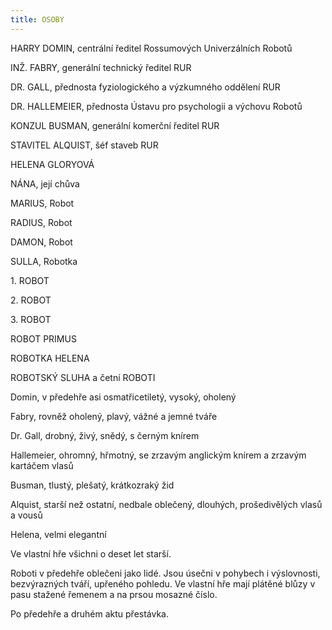 ```yaml
---
title: OSOBY
---
```


HARRY DOMIN, centrální ředitel Rossumových Univerzálních Robotů

INŽ. FABRY, generální technický ředitel RUR

DR. GALL, přednosta fyziologického a výzkumného oddělení RUR

DR. HALLEMEIER, přednosta Ústavu pro psychologii a výchovu Robotů

KONZUL BUSMAN, generální komerční ředitel RUR

STAVITEL ALQUIST, šéf staveb RUR

HELENA GLORYOVÁ

NÁNA, její chůva

MARIUS, Robot

RADIUS, Robot

DAMON, Robot

SULLA, Robotka

1\. ROBOT

2\. ROBOT

3\. ROBOT

ROBOT PRIMUS

ROBOTKA HELENA

ROBOTSKÝ SLUHA a četní ROBOTI

Domin, v předehře asi osmatřicetiletý, vysoký, oholený

Fabry, rovněž oholený, plavý, vážné a jemné tváře

Dr. Gall, drobný, živý, snědý, s černým knírem

Hallemeier, ohromný, hřmotný, se zrzavým anglickým knírem a zrzavým kartáčem vlasů

Busman, tlustý, plešatý, krátkozraký žid

Alquist, starší než ostatní, nedbale oblečený, dlouhých, prošedivělých vlasů a vousů

Helena, velmi elegantní

Ve vlastní hře všichni o deset let starší.

Roboti v předehře oblečeni jako lidé. Jsou úsečni v pohybech i výslovnosti, bezvýrazných tváří, upřeného pohledu. Ve vlastní hře mají plátěné blůzy v pasu stažené řemenem a na prsou mosazné číslo.

Po předehře a druhém aktu přestávka.
